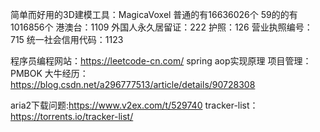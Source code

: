 
简单而好用的3D建模工具：MagicaVoxel 
普通的有16636026个
59的的有1016856个
港澳台：1109
外国人永久居留证：222
护照：126
营业执照编号：715
统一社会信用代码：1123

程序员编程网站：https://leetcode-cn.com/
spring aop实现原理
项目管理：PMBOK
大牛经历：https://blog.csdn.net/a296777513/article/details/90728308

aria2下载问题:https://www.v2ex.com/t/529740
tracker-list：https://torrents.io/tracker-list/